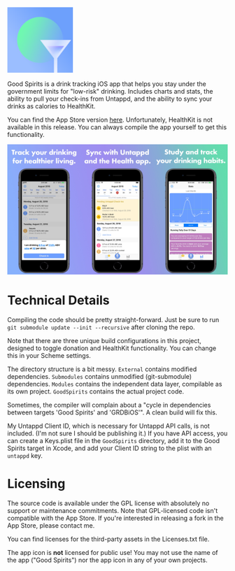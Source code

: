 <img src="icon.png" width=150>

Good Spirits is a drink tracking iOS app that helps you stay under the government limits for "low-risk" drinking. Includes charts and stats, the ability to pull your check-ins from Untappd, and the ability to sync your drinks as calories to HealthKit.

You can find the App Store version [here][app]. Unfortunately, HealthKit is not available in this release. You can always compile the app yourself to get this functionality.

<img src="screenshot.jpg" />

# Technical Details

Compiling the code should be pretty straight-forward. Just be sure to run `git submodule update --init --recursive` after cloning the repo.

Note that there are three unique build configurations in this project, designed to toggle donation and HealthKit functionality. You can change this in your Scheme settings.

The directory structure is a bit messy. `External` contains modified dependencies. `Submodules` contains unmodified (git-submodule) dependencies. `Modules` contains the independent data layer, compilable as its own project. `GoodSpirits` contains the actual project code.

Sometimes, the compiler will complain about a "cycle in dependencies between targets 'Good Spirits' and 'GRDBiOS'". A clean build will fix this.

My Untappd Client ID, which is necessary for Untappd API calls, is not included. (I'm not sure I should be publishing it.) If you have API access, you can create a Keys.plist file in the `GoodSpirits` directory, add it to the Good Spirits target in Xcode, and add your Client ID string to the plist with an `untappd` key.

# Licensing

The source code is available under the GPL license with absolutely no support or maintenance commitments. Note that GPL-licensed code isn't compatible with the App Store. If you're interested in releasing a fork in the App Store, please contact me.

You can find licenses for the third-party assets in the Licenses.txt file.

The app icon is **not** licensed for public use! You may not use the name of the app ("Good Spirits") nor the app icon in any of your own projects.

[app]: https://itunes.apple.com/us/app/good-spirits/id1434237439?mt=8&ref=github